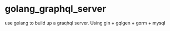 # golang_graphql_server
use golang to build up a graqhql server. Using gin + gqlgen + gorm + mysql 
